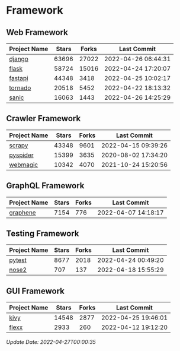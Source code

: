 # Framework

## Web Framework
| Project Name | Stars | Forks | Last Commit |
| ------------ | ----- | ----- | ----------- |
| [django](https://github.com/django/django) | 63696 | 27022 | 2022-04-26 06:44:31 |
| [flask](https://github.com/pallets/flask) | 58724 | 15016 | 2022-04-24 17:20:07 |
| [fastapi](https://github.com/tiangolo/fastapi) | 44348 | 3418 | 2022-04-25 10:02:17 |
| [tornado](https://github.com/tornadoweb/tornado) | 20518 | 5452 | 2022-04-22 18:13:32 |
| [sanic](https://github.com/sanic-org/sanic) | 16063 | 1443 | 2022-04-26 14:25:29 |

## Crawler Framework
| Project Name | Stars | Forks | Last Commit |
| ------------ | ----- | ----- | ----------- |
| [scrapy](https://github.com/scrapy/scrapy) | 43348 | 9601 | 2022-04-15 09:39:26 |
| [pyspider](https://github.com/binux/pyspider) | 15399 | 3635 | 2020-08-02 17:34:20 |
| [webmagic](https://github.com/code4craft/webmagic) | 10342 | 4070 | 2021-10-24 15:20:56 |

## GraphQL Framework
| Project Name | Stars | Forks | Last Commit |
| ------------ | ----- | ----- | ----------- |
| [graphene](https://github.com/graphql-python/graphene) | 7154 | 776 | 2022-04-07 14:18:17 |

## Testing Framework
| Project Name | Stars | Forks | Last Commit |
| ------------ | ----- | ----- | ----------- |
| [pytest](https://github.com/pytest-dev/pytest) | 8677 | 2018 | 2022-04-24 00:49:20 |
| [nose2](https://github.com/nose-devs/nose2) | 707 | 137 | 2022-04-18 15:55:29 |

## GUI Framework
| Project Name | Stars | Forks | Last Commit |
| ------------ | ----- | ----- | ----------- |
| [kivy](https://github.com/kivy/kivy) | 14548 | 2877 | 2022-04-25 19:46:01 |
| [flexx](https://github.com/flexxui/flexx) | 2933 | 260 | 2022-04-12 19:12:20 |

*Update Date: 2022-04-27T00:00:35*